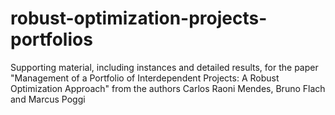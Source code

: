 # robust-optimization-projects-portfolios
Supporting material, including instances and detailed results, for the paper "Management of a Portfolio of Interdependent Projects: A Robust Optimization Approach" from the authors Carlos Raoni Mendes, Bruno Flach and Marcus Poggi
